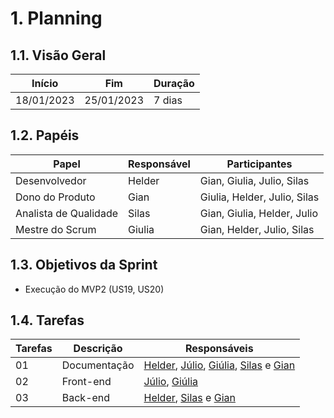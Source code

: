 # 1. Planning

## 1.1. Visão Geral
<!-- data de inicio da sprint
     data de finalização da sprint
     duraração da sprint
 -->
 Início | Fim | Duração
 ------ | --- | -------
 18/01/2023 | 25/01/2023 | 7 dias

## 1.2. Papéis
<!-- Papeis que cada membro exerceu durante essa sprint -->
Papel | Responsável | Participantes
----- | ----------- | -------------
Desenvolvedor | Helder | Gian, Giulia, Julio, Silas
Dono do Produto | Gian | Giulia, Helder, Julio, Silas
Analista de Qualidade | Silas |  Gian, Giulia, Helder, Julio
Mestre do Scrum | Giulia | Gian, Helder, Julio, Silas

## 1.3. Objetivos da Sprint
<!-- descrever de forma geral o objetivo da sprint -->
* Execução do MVP2 (US19, US20)

## 1.4. Tarefas
<!-- descrever as issues que definimos para essa sprint e alocar um responsavel por ela -->
Tarefas | Descrição | Responsáveis
------ | --------- | -----------
01 | Documentação | [Helder](https://github.com/F1reFinger), [Júlio](https://github.com/Julio-eng), [Giúlia](https://github.com/alcantaragiubs), [Silas](https://github.com/Silas-neres) e [Gian](https://github.com/GianMedeiros)
02 | Front-end | [Júlio](https://github.com/Julio-eng), [Giúlia](https://github.com/alcantaragiubs)
03 | Back-end | [Helder](https://github.com/F1reFinger), [Silas](https://github.com/Silas-neres) e [Gian](https://github.com/GianMedeiros)
